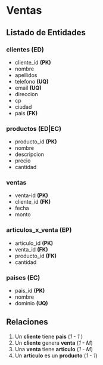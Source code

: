 # Ventas

## Listado de Entidades

### clientes **(ED)**

- cliente_id **(PK)**
- nombre
- apellidos
- telefono **(UQ)**
- email **(UQ)**
- direccion
- cp
- ciudad
- pais **(FK)**

### productos **(ED|EC)**

- producto_id **(PK)**
- nombre
- descripcion
- precio
- cantidad <!-- El stock -->

### ventas

- venta-id **(PK)**
- cliente_id **(FK)**
- fecha
- monto

### articulos_x_venta **(EP)**

- articulo_id **(PK)**
- venta_id **(FK)**
- producto_id **(FK)**
- cantidad <!-- Cuantos articulos de ese producto esta comprando el usuario -->

### paises **(EC)**

- pais_id **(PK)**
- nombre
- dominio **(UQ)**

## Relaciones

<!-- Dependiendo de la perspectiva de cual es la entidad que mas te interesa tener el control las relaciones pueden cambiar. -->

1. Un **cliente** tiene **pais** (_1 - 1_ )<!-- Un cliente solo tiene un pais -->
1. Un **cliente** genera **venta** (_1 - M_)
1. Una **venta** tiene **articulo** (_1 - M_)
1. Un **articulo** es un **producto** (_1 - 1_)
